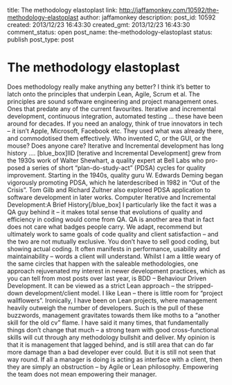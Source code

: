 title: The methodology elastoplast
link: http://jaffamonkey.com/10592/the-methodology-elastoplast
author: jaffamonkey
description: 
post_id: 10592
created: 2013/12/23 16:43:30
created_gmt: 2013/12/23 16:43:30
comment_status: open
post_name: the-methodology-elastoplast
status: publish
post_type: post

# The methodology elastoplast

Does methodology really make anything any better? I think it’s better to latch onto the principles that underpin Lean, Agile, Scrum et al. The principles are sound software engineering and project management ones. Ones that predate any of the current favourites. Iterative and incremental development, continuous integration, automated testing … these have been around for decades. If you need an analogy, think of true innovators in tech – it isn’t Apple, Microsoft, Facebook etc. They used what was already there, and commodotised them effectively. Who invented C, or the GUI, or the mouse? Does anyone care? Iterative and Incremental development has long history …. [blue_box]IID [terative and Incremental Development] grew from the 1930s work of Walter Shewhart, a quality expert at Bell Labs who pro-posed a series of short “plan-do-study-act” (PDSA) cycles for quality improvement. Starting in the 1940s, quality guru W. Edwards Deming began vigorously promoting PDSA, which he laterdescribed in 1982 in “Out of the Crisis”. Tom Gilb and Richard Zultner also explored PDSA application to software development in later works. Computer Iterative and Incremental Development:A Brief History[/blue_box] I particularly like the fact it was a QA guy behind it – it makes total sense that evolutions of quality and efficiency in coding would come from QA. QA is another area that in fact does not care what badges people carry. We adapt, recommend but ultimately work to same goals of code quality and client satisfaction – and the two are not mutually exclusive. You don’t have to sell good coding, but showing actual coding. It often manifests in performance, usability and maintainability – words a client will understand. Whilst I am a little weary of the same circles that happen with the saleable methodologies, one approach rejuvenated my interest in newer development practices, which as you can tell from most posts over last year, is BDD – Behaviour Driven Development. It can be viewed as a strict Lean approach – the stripped-down development/client model. I like Lean – there is little room for “project wallflowers”. Ironically, I have been on Lean projects, where management heavily outweigh the number of developers. Such is the pull of these buzzwords, management gravitates towards them like moths to a “another skill for the old cv” flame. I have said it many times, that fundamentally things don’t change that much – a strong team with good cross-functional skills will cut through any methodology bullshit and deliver. My opinion is that it is management that lagged behind, and is still area that can do far more damage than a bad developer ever could. But it is still not seen that way round. If all a manager is doing is acting as interface with a client, then they are simply an obstruction – by Agile or Lean philosophy. Empowering the team does not mean empowering their manager.